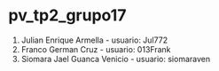 # pv_tp2_grupo17

1. Julian Enrique Armella - usuario: Jul772
2. Franco German Cruz - usuario: 013Frank
3. Siomara Jael Guanca Venicio - usuario: siomaraven